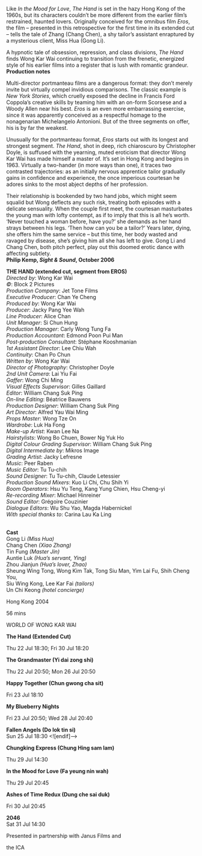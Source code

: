 Like _In the Mood for Love_, _The Hand_ is set in the hazy Hong Kong of the 1960s, but its characters couldn’t be more different from the earlier film’s restrained, haunted lovers. Originally conceived for the omnibus film _Eros_, the film – presented in this retrospective for the first time in its extended cut – tells the tale of Zhang (Chang Chen), a shy tailor’s assistant enraptured by a mysterious client, Miss Hua (Gong Li).

A hypnotic tale of obsession, repression, and class divisions, _The Hand_ finds Wong Kar Wai continuing to transition from the frenetic, energized style of his earlier films into a register that is lush with romantic grandeur.<br>
**Production notes**

Multi-director portmanteau films are a dangerous format: they don’t merely invite but virtually compel invidious comparisons. The classic example is _New York Stories_, which cruelly exposed the decline in Francis Ford Coppola’s creative skills by teaming him with an on-form Scorsese and a Woody Allen near his best. _Eros_ is an even more embarrassing exercise, since it was apparently conceived as a respectful homage to the nonagenarian Michelangelo Antonioni. But of the three segments on offer, his is by far the weakest.

Unusually for the portmanteau format, _Eros_ starts out with its longest and strongest segment. _The Hand_, shot in deep, rich chiaroscuro by Christopher Doyle, is suffused with the yearning, muted eroticism that director Wong Kar Wai has made himself a master of. It’s set in Hong Kong and begins in 1963. Virtually a two-hander (in more ways than one), it traces two contrasted trajectories: as an initially nervous apprentice tailor gradually gains in confidence and experience, the once imperious courtesan he adores sinks to the most abject depths of her profession.

Their relationship is bookended by two hand jobs, which might seem squalid but Wong deflects any such risk, treating both episodes with a delicate sensuality. When the couple first meet, the courtesan masturbates the young man with lofty contempt, as if to imply that this is all he’s worth. ‘Never touched a woman before, have you?’ she demands as her hand strays between his legs. ‘Then how can you be a tailor?’ Years later, dying, she offers him the same service – but this time, her body wasted and ravaged by disease, she’s giving him all she has left to give. Gong Li and Chang Chen, both pitch perfect, play out this doomed erotic dance with affecting subtlety.<br>
**Philip Kemp, _Sight & Sound_, October 2006**<br>


**THE HAND  (extended cut, segment from EROS)**  
_Directed by_: Wong Kar Wai  
_©_: Block 2 Pictures  
_Production Company_: Jet Tone Films  
_Executive Producer_: Chan Ye Cheng  
_Produced by_: Wong Kar Wai  
_Producer_: Jacky Pang Yee Wah  
_Line Producer_: Alice Chan  
_Unit Manager_: Si Chun Hung  
_Production Manager_: Carly Wong Tung Fa  
_Production Accountant_: Edmond Poon Pui Man  
_Post-production Consultant_: Stéphane Kooshmanian  
_1st Assistant Director_: Lee Chiu Wah  
_Continuity_: Chan Po Chun  
_Written by_: Wong Kar Wai  
_Director of Photography_: Christopher Doyle  
_2nd Unit Camera_: Lai Yiu Fai  
_Gaffer_: Wong Chi Ming  
_Visual Effects Supervisor_: Gilles Gaillard  
_Editor_: William Chang Suk Ping  
_On-line Editing_: Béatrice Bauwens  
_Production Designer_: William Chang Suk Ping  
_Art Director_: Alfred Yau Wai Ming  
_Props Master_: Wong Tze On  
_Wardrobe_: Luk Ha Fong  
_Make-up Artist_: Kwan Lee Na  
_Hairstylists_: Wong Bo Chuen, Bower Ng Yuk Ho  
_Digital Colour Grading Supervisor_: William Chang Suk Ping  
_Digital Intermediate by_: Mikros Image  
_Grading Artist_: Jacky Lefresne  
_Music_: Peer Raben  
_Music Editor_: Tu Tu-chih  
_Sound Designer_: Tu Tu-chih, Claude Letessier  
_Production Sound Mixers_: Kuo Li Chi, Chu Shih Yi  
_Boom Operators_: Hsu Yu Teng, Kang Yung Chien, Hsu Cheng-yi  
_Re-recording Mixer_: Michael Hinreiner  
_Sound Editor_: Grégoire Couzinier  
_Dialogue Editors_: Wu Shu Yao, Magda Habernickel  
_With special thanks to_: Carina Lau Ka Ling<br>
<br>

**Cast**  
Gong Li _(Miss Hua)_  
Chang Chen _(Xiao Zhang)_  
Tin Fung _(Master Jin)_  
Auntie Luk _(Hua’s servant, Ying)_  
Zhou Jianjun _(Hua’s lover, Zhao)_  
Sheung Wing Tong,  Wong Kim Tak,  Tong Siu Man, Yim Lai Fu, Shih Cheng You,  
Siu Wing Kong, Lee Kar Fai _(tailors)_  
Un Chi Keong _(hotel concierge)_

Hong Kong 2004

56 mins

WORLD OF WONG KAR WAI

**The Hand (Extended Cut)**

Thu 22 Jul 18:30; Fri 30 Jul 18:20

**The Grandmaster (Yi dai zong shi)**

Thu 22 Jul 20:50; Mon 26 Jul 20:50

**Happy Together (Chun gwong cha sit)**

Fri 23 Jul 18:10

**My Blueberry Nights**

Fri 23 Jul 20:50; Wed 28 Jul 20:40

**Fallen Angels (Do lok tin si)**  
Sun 25 Jul 18:30
<![endif]-->

**Chungking Express (Chung Hing sam lam)**

Thu 29 Jul 14:30

**In the Mood for Love (Fa yeung nin wah)**

Thu 29 Jul 20:45

**Ashes of Time Redux (Dung che sai duk)**

Fri 30 Jul 20:45

**2046**  
Sat 31 Jul 14:30


Presented in partnership with Janus Films and

the ICA
<!--stackedit_data:
eyJoaXN0b3J5IjpbLTUwOTY1MzU2OCwxNzczNTYzNzIzXX0=
-->